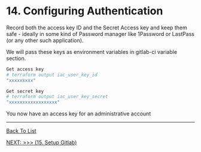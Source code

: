 # 14. Configuring Authentication
Record both the access key ID and the Secret Access key and keep them safe - ideally in some kind of Password manager like 1Password or LastPass (or any other such application). 

We will pass these keys as environment variables in gitlab-ci variable section. 

```bash
Get access key
# terraform output iac_user_key_id
"xxxxxxxxx"

Get secret key
# terraform output iac_user_key_secret
"xxxxxxxxxxxxxxxxxx"
```

You now have an access key for an administrative account

---

[Back To List](./d100.building.md)

[NEXT: >>>    (15. Setup Gitlab)](./d115.setup-gitlab.md)
